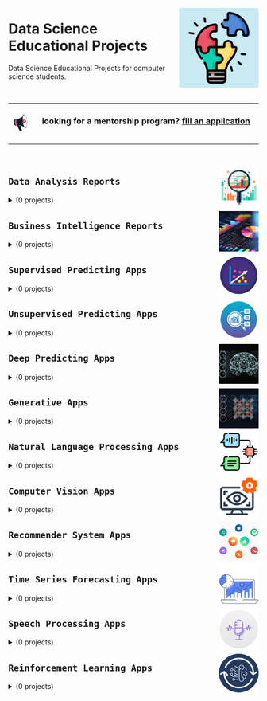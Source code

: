 <a href="/Data-Science-Educational-Projects/README.md"><img align="right" width="160" src="/Data-Science-Educational-Projects/logos/data-science-educational-projects.png"></img></a>

# Data Science Educational Projects
Data Science Educational Projects for computer science students.

<br>
<table>
    <tbody>
<tr>
<td align="center" width="10%"><a href="/Mentorship-Programs/README.md"><img src="/icons/announcement.png" width="100%"></img></a></td>
<td align="center" width="90%"><h3>looking for a mentorship program? <a href="/Mentorship-Programs/README.md">fill an application</a></h3><br></td>
</tr>
    </tbody>
</table>
<br>

<a href="/Data-Science-Educational-Projects/README.md"><img align="right" width="80" src="/Data-Science-Educational-Projects/logos/data-analysis-reports.png"></img></a>

## `Data Analysis Reports`

<details>
    <summary>(0 projects)</summary>
    <br>
<table>
</table>
</details>

<a href="/Data-Science-Educational-Projects/README.md"><img align="right" width="80" src="/Data-Science-Educational-Projects/logos/business-intelligence-reports.png"></img></a>

## `Business Intelligence Reports`

<details>
    <summary>(0 projects)</summary>
    <br>
<table>
</table>
</details>

<a href="/Data-Science-Educational-Projects/README.md"><img align="right" width="80" src="/Data-Science-Educational-Projects/logos/supervised-predicting-apps.png"></img></a>

## `Supervised Predicting Apps`

<details>
    <summary>(0 projects)</summary>
    <br>
<table>
</table>
</details>

<a href="/Data-Science-Educational-Projects/README.md"><img align="right" width="80" src="/Data-Science-Educational-Projects/logos/unsupervised-predicting-apps.png"></img></a>

## `Unsupervised Predicting Apps`

<details>
    <summary>(0 projects)</summary>
    <br>
<table>
</table>
</details>

<a href="/Data-Science-Educational-Projects/README.md"><img align="right" width="80" src="/Data-Science-Educational-Projects/logos/deep-predicting-apps.png"></img></a>

## `Deep Predicting Apps`

<details>
    <summary>(0 projects)</summary>
    <br>
<table>
</table>
</details>

<a href="/Data-Science-Educational-Projects/README.md"><img align="right" width="80" src="/Data-Science-Educational-Projects/logos/generative-apps.png"></img></a>

## `Generative Apps`

<details>
    <summary>(0 projects)</summary>
    <br>
<table>
</table>
</details>

<a href="/Data-Science-Educational-Projects/README.md"><img align="right" width="80" src="/Data-Science-Educational-Projects/logos/natural-language-processing-apps.png"></img></a>

## `Natural Language Processing Apps`

<details>
    <summary>(0 projects)</summary>
    <br>
<table>
</table>
</details>

<a href="/Data-Science-Educational-Projects/README.md"><img align="right" width="80" src="/Data-Science-Educational-Projects/logos/computer-vision-apps.png"></img></a>

## `Computer Vision Apps`

<details>
    <summary>(0 projects)</summary>
    <br>
<table>
</table>
</details>

<a href="/Data-Science-Educational-Projects/README.md"><img align="right" width="80" src="/Data-Science-Educational-Projects/logos/recommender-system-apps.png"></img></a>

## `Recommender System Apps`

<details>
    <summary>(0 projects)</summary>
    <br>
<table>
</table>
</details>

<a href="/Data-Science-Educational-Projects/README.md"><img align="right" width="80" src="/Data-Science-Educational-Projects/logos/time-series-forecasting-apps.png"></img></a>

## `Time Series Forecasting Apps`

<details>
    <summary>(0 projects)</summary>
    <br>
<table>
</table>
</details>

<a href="/Data-Science-Educational-Projects/README.md"><img align="right" width="80" src="/Data-Science-Educational-Projects/logos/speech-processing-apps.png"></img></a>

## `Speech Processing Apps`

<details>
    <summary>(0 projects)</summary>
    <br>
<table>
</table>
</details>


<a href="/Data-Science-Educational-Projects/README.md"><img align="right" width="80" src="/Data-Science-Educational-Projects/logos/reinforcement-learning-apps.png"></img></a>

## `Reinforcement Learning Apps`

<details>
    <summary>(0 projects)</summary>
    <br>
<table>
</table>
</details>
